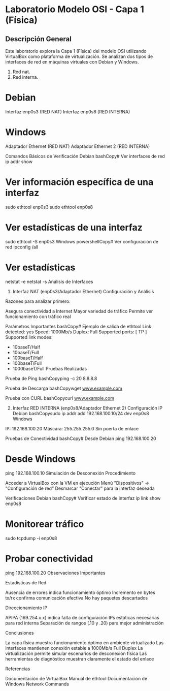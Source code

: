 # Laboratorio Modelo OSI - Capa 1 (Física)
## Descripción General
Este laboratorio explora la Capa 1 (Física) del modelo OSI utilizando VirtualBox como plataforma de virtualización. Se analizan dos tipos de interfaces de red en máquinas virtuales con Debian y Windows.
1. Red nat.
2. Red interna.

# Debian

Interfaz enp0s3 (RED NAT)
Interfaz enp0s8 (RED INTERNA)


# Windows

Adaptador Ethernet (RED NAT)
Adaptador Ethernet 2 (RED INTERNA)



Comandos Básicos de Verificación
Debian
bashCopy# Ver interfaces de red
ip addr show

# Ver información específica de una interfaz
sudo ethtool enp0s3
sudo ethtool enp0s8

# Ver estadísticas de una interfaz
sudo ethtool -S enp0s3
Windows
powershellCopy# Ver configuración de red
ipconfig /all

# Ver estadísticas
netstat -e
netstat -s
Análisis de Interfaces
1. Interfaz NAT (enp0s3/Adaptador Ethernet)
Configuración y Análisis

Razones para analizar primero:

Asegura conectividad a Internet
Mayor variedad de tráfico
Permite ver funcionamiento con tráfico real



Parámetros Importantes
bashCopy# Ejemplo de salida de ethtool
Link detected: yes
Speed: 1000Mb/s
Duplex: Full
Supported ports: [ TP ]
Supported link modes: 
  - 10baseT/Half
  - 10baseT/Full
  - 100baseT/Half
  - 100baseT/Full
  - 1000baseT/Full
Pruebas Realizadas

Prueba de Ping
bashCopyping -c 20 8.8.8.8

Prueba de Descarga
bashCopywget www.example.com

Prueba con CURL
bashCopycurl www.example.com


2. Interfaz RED INTERNA (enp0s8/Adaptador Ethernet 2)
Configuración IP
Debian
bashCopysudo ip addr add 192.168.100.10/24 dev enp0s8
Windows

IP: 192.168.100.20
Máscara: 255.255.255.0
Sin puerta de enlace

Pruebas de Conectividad
bashCopy# Desde Debian
ping 192.168.100.20

# Desde Windows
ping 192.168.100.10
Simulación de Desconexión
Procedimiento

Acceder a VirtualBox con la VM en ejecución
Menú "Dispositivos" → "Configuración de red"
Desmarcar "Conectar" para la interfaz deseada

Verificaciones
Debian
bashCopy# Verificar estado de interfaz
ip link show enp0s8

# Monitorear tráfico
sudo tcpdump -i enp0s8

# Probar conectividad
ping 192.168.100.20
Observaciones Importantes

Estadísticas de Red

Ausencia de errores indica funcionamiento óptimo
Incremento en bytes tx/rx confirma comunicación efectiva
No hay paquetes descartados


Direccionamiento IP

APIPA (169.254.x.x) indica falta de configuración
IPs estáticas necesarias para red interna
Separación de rangos (.10 y .20) para mejor administración



Conclusiones

La capa física muestra funcionamiento óptimo en ambiente virtualizado
Las interfaces mantienen conexión estable a 1000Mb/s Full Duplex
La virtualización permite simular escenarios de desconexión física
Las herramientas de diagnóstico muestran claramente el estado del enlace

Referencias

Documentación de VirtualBox
Manual de ethtool
Documentación de Windows Network Commands
